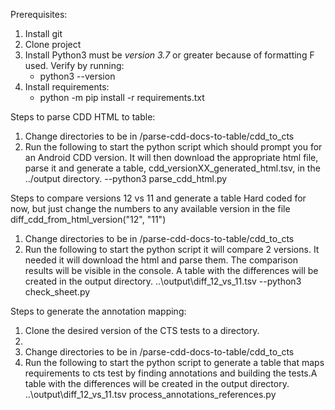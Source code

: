 
Prerequisites:
1. Install git
2. Clone project
3. Install Python3 must be *version 3.7* or greater because of formatting F used. Verify by running:
   - python3 --version    
4. Install requirements: 
   - python -m pip install -r requirements.txt

Steps to parse CDD HTML to table:
1. Change directories to be in <cloned root>/parse-cdd-docs-to-table/cdd_to_cts 
2. Run the following to start the python script which should prompt you for an Android CDD version. It will then download 
 the appropriate html file, parse it and generate a table, cdd_versionXX_generated_html.tsv, in the ../output directory.
--python3 parse_cdd_html.py

Steps to compare versions 12 vs 11 and generate a table 
Hard coded for now, but just change the numbers to any available version in the file  diff_cdd_from_html_version("12", "11")

1. Change directories to be in <cloned root>/parse-cdd-docs-to-table/cdd_to_cts 
2. Run the following to start the python script it will compare 2 versions. It needed it will download the html and parse them.
The comparison results will be visible in the console. A table with the differences will be created in the output directory. ..\output\diff_12_vs_11.tsv
--python3 check_sheet.py

Steps to generate the annotation mapping:
1. Clone the desired version of the CTS tests to a directory. 
2. 
3. Change directories to be in <cloned root>/parse-cdd-docs-to-table/cdd_to_cts 
4. Run the following to start the python script to generate a table that maps requirements to cts test by finding annotations and building the tests.A table with the differences will be created in the output directory. ..\output\diff_12_vs_11.tsv 
 process_annotations_references.py